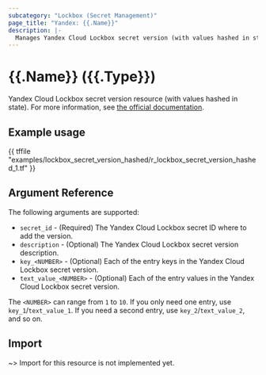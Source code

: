 ```yaml
---
subcategory: "Lockbox (Secret Management)"
page_title: "Yandex: {{.Name}}"
description: |-
  Manages Yandex Cloud Lockbox secret version (with values hashed in state).
---
```


# {{.Name}} ({{.Type}})

Yandex Cloud Lockbox secret version resource (with values hashed in state). For more information, see [the official documentation](https://yandex.cloud/docs/lockbox/).

## Example usage

{{ tffile "examples/lockbox_secret_version_hashed/r_lockbox_secret_version_hashed_1.tf" }}

## Argument Reference

The following arguments are supported:

* `secret_id` - (Required) The Yandex Cloud Lockbox secret ID where to add the version.
* `description` - (Optional) The Yandex Cloud Lockbox secret version description.
* `key_<NUMBER>` - (Optional) Each of the entry keys in the Yandex Cloud Lockbox secret version.
* `text_value_<NUMBER>` - (Optional) Each of the entry values in the Yandex Cloud Lockbox secret version.

The `<NUMBER>` can range from `1` to `10`. If you only need one entry, use `key_1`/`text_value_1`. If you need a second entry, use `key_2`/`text_value_2`, and so on.


## Import

~> Import for this resource is not implemented yet.

